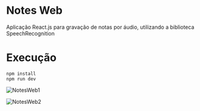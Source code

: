 # Notes Web

Aplicação React.js para gravação de notas por áudio, utilizando a biblioteca SpeechRecognition

# Execução

```
npm install
npm run dev
```

![NotesWeb1](https://github.com/JhonatanScremim/NotesWeb/assets/55635031/f6da64f7-737b-4e29-b12b-00279878b86d)

![NotesWeb2](https://github.com/JhonatanScremim/NotesWeb/assets/55635031/785de3cc-0a46-4ecb-adf2-1ff6207ef263)
